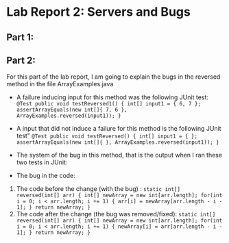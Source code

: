 # Lab Report 2: Servers and Bugs

## Part 1:

## Part 2:

For this part of the lab report, I am going to explain the bugs in the reversed method in the file ArrayExamples.java
- A failure inducing input for this method was the following JUnit test:
`@Test
public void testReversed1() {
  int[] input1 = { 6, 7 };
  assertArrayEquals(new int[]{ 7, 6 }, ArrayExamples.reversed(input1));
}`
 
- A input that did not induce a failure for this method is the following JUnit test"
`@Test
public void testReversed() {
  int[] input1 = { };
  assertArrayEquals(new int[]{ }, ArrayExamples.reversed(input1));
}`

- The system of the bug in this method, that is the output when I ran these two tests in JUnit:

- The bug in the code:
1. The code before the change (with the bug) :
  `static int[] reversed(int[] arr) {
    int[] newArray = new int[arr.length];
    for(int i = 0; i < arr.length; i += 1) {
      arr[i] = newArray[arr.length - i - 1];
    }
    return newArray;
  }`
2. The code after the change (the bug was removed/fixed):
  `static int[] reversed(int[] arr) {
    int[] newArray = new int[arr.length];
    for(int i = 0; i < arr.length; i += 1) {
      newArray[i] = arr[arr.length - i - 1];
    }
    return newArray;
  }`
